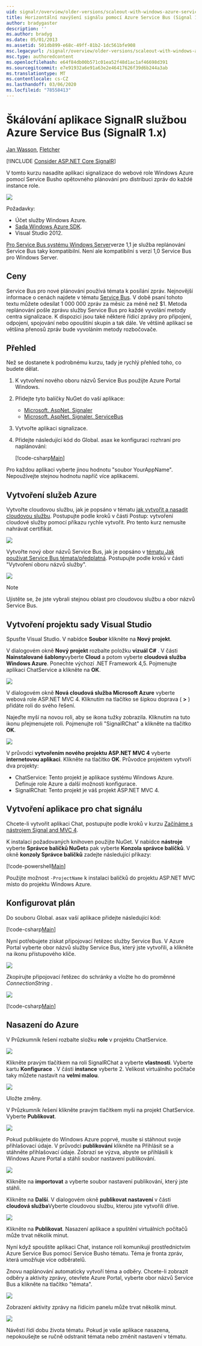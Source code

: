 ```yaml
---
uid: signalr/overview/older-versions/scaleout-with-windows-azure-service-bus
title: Horizontální navýšení signálu pomocí Azure Service Bus (Signal 1. x) | Microsoft Docs
author: bradygaster
description: ''
ms.author: bradyg
ms.date: 05/01/2013
ms.assetid: 501db899-e68c-49ff-81b2-1dc561bfe908
msc.legacyurl: /signalr/overview/older-versions/scaleout-with-windows-azure-service-bus
msc.type: authoredcontent
ms.openlocfilehash: e64f84db00b571c01ea52f48d1ac1af46698d391
ms.sourcegitcommit: e7e91932a6e91a63e2e46417626f39d6b244a3ab
ms.translationtype: MT
ms.contentlocale: cs-CZ
ms.lasthandoff: 03/06/2020
ms.locfileid: "78558413"
---
```

# <a name="signalr-scaleout-with-azure-service-bus-signalr-1x"></a>Škálování aplikace SignalR službou Azure Service Bus (SignalR 1.x)

[Jan Wasson](https://github.com/MikeWasson), [Fletcher](https://github.com/pfletcher)

[!INCLUDE [Consider ASP.NET Core SignalR](~/includes/signalr/signalr-version-disambiguation.md)]

V tomto kurzu nasadíte aplikaci signalizace do webové role Windows Azure pomocí Service Busho opětovného plánování pro distribuci zpráv do každé instance role.

![](scaleout-with-windows-azure-service-bus/_static/image1.png)

Požadavky:

- Účet služby Windows Azure.
- [Sada Windows Azure SDK](https://go.microsoft.com/fwlink/?linkid=254364&amp;clcid=0x409).
- Visual Studio 2012.

[Pro Service Bus systému Windows Server](https://msdn.microsoft.com/library/windowsazure/dn282144.aspx)verze 1,1 je služba replánování Service Bus taky kompatibilní. Není ale kompatibilní s verzí 1,0 Service Bus pro Windows Server.

## <a name="pricing"></a>Ceny

Service Bus pro nové plánování používá témata k posílání zpráv. Nejnovější informace o cenách najdete v tématu [Service Bus](https://azure.microsoft.com/pricing/details/service-bus/). V době psaní tohoto textu můžete odesílat 1 000 000 zpráv za měsíc za méně než $1. Metoda replánování pošle zprávu služby Service Bus pro každé vyvolání metody centra signalizace. K dispozici jsou také některé řídicí zprávy pro připojení, odpojení, spojování nebo opouštíní skupin a tak dále. Ve většině aplikací se většina přenosů zpráv bude vyvoláním metody rozbočovače.

## <a name="overview"></a>Přehled

Než se dostanete k podrobnému kurzu, tady je rychlý přehled toho, co budete dělat.

1. K vytvoření nového oboru názvů Service Bus použijte Azure Portal Windows.
2. Přidejte tyto balíčky NuGet do vaší aplikace: 

    - [Microsoft. AspNet. Signaler](http://nuget.org/packages/Microsoft.AspNet.SignalR)
    - [Microsoft. AspNet. Signaler. ServiceBus](http://www.nuget.org/packages/SignalR.WindowsAzureServiceBus)
3. Vytvořte aplikaci signalizace.
4. Přidejte následující kód do Global. asax ke konfiguraci rozhraní pro naplánování: 

    [!code-csharp[Main](scaleout-with-windows-azure-service-bus/samples/sample1.cs)]

Pro každou aplikaci vyberte jinou hodnotu "soubor YourAppName". Nepoužívejte stejnou hodnotu napříč více aplikacemi.

## <a name="create-the-azure-services"></a>Vytvoření služeb Azure

Vytvořte cloudovou službu, jak je popsáno v tématu [jak vytvořit a nasadit cloudovou službu](https://docs.microsoft.com/azure/cloud-services/cloud-services-how-to-create-deploy). Postupujte podle kroků v části Postup: vytvoření cloudové služby pomocí příkazu rychle vytvořit. Pro tento kurz nemusíte nahrávat certifikát.

![](scaleout-with-windows-azure-service-bus/_static/image2.png)

Vytvořte nový obor názvů Service Bus, jak je popsáno v [tématu Jak používat Service Bus témata/předplatná](https://docs.microsoft.com/azure/service-bus-messaging/service-bus-dotnet-how-to-use-topics-subscriptions). Postupujte podle kroků v části "Vytvoření oboru názvů služby".

![](scaleout-with-windows-azure-service-bus/_static/image3.png)

> [!NOTE]
> Ujistěte se, že jste vybrali stejnou oblast pro cloudovou službu a obor názvů Service Bus.

## <a name="create-the-visual-studio-project"></a>Vytvoření projektu sady Visual Studio

Spusťte Visual Studio. V nabídce **Soubor** klikněte na **Nový projekt**.

V dialogovém okně **Nový projekt** rozbalte položku **vizuál C#** . V části **Nainstalované šablony**vyberte **Cloud** a potom vyberte **cloudová služba Windows Azure**. Ponechte výchozí .NET Framework 4,5. Pojmenujte aplikaci ChatService a klikněte na **OK**.

![](scaleout-with-windows-azure-service-bus/_static/image4.png)

V dialogovém okně **Nová cloudová služba Microsoft Azure** vyberte webová role ASP.NET MVC 4. Kliknutím na tlačítko se šipkou doprava ( **&gt;** ) přidáte roli do svého řešení.

Najeďte myší na novou roli, aby se ikona tužky zobrazila. Kliknutím na tuto ikonu přejmenujete roli. Pojmenujte roli "SignalRChat" a klikněte na tlačítko **OK**.

![](scaleout-with-windows-azure-service-bus/_static/image5.png)

V průvodci **vytvořením nového projektu ASP.NET MVC 4** vyberte **internetovou aplikaci**. Klikněte na tlačítko **OK**. Průvodce projektem vytvoří dva projekty:

- ChatService: Tento projekt je aplikace systému Windows Azure. Definuje role Azure a další možnosti konfigurace.
- SignalRChat: Tento projekt je váš projekt ASP.NET MVC 4.

## <a name="create-the-signalr-chat-application"></a>Vytvoření aplikace pro chat signálu

Chcete-li vytvořit aplikaci Chat, postupujte podle kroků v kurzu [Začínáme s nástrojem Signal and MVC 4](tutorial-getting-started-with-signalr-and-mvc-4.md).

K instalaci požadovaných knihoven použijte NuGet. V nabídce **nástroje** vyberte **Správce balíčků NuGet**a pak vyberte **Konzola správce balíčků**. V okně **konzoly Správce balíčků** zadejte následující příkazy:

[!code-powershell[Main](scaleout-with-windows-azure-service-bus/samples/sample2.ps1)]

Použijte možnost `-ProjectName` k instalaci balíčků do projektu ASP.NET MVC místo do projektu Windows Azure.

## <a name="configure-the-backplane"></a>Konfigurovat plán

Do souboru Global. asax vaší aplikace přidejte následující kód:

[!code-csharp[Main](scaleout-with-windows-azure-service-bus/samples/sample3.cs)]

Nyní potřebujete získat připojovací řetězec služby Service Bus. V Azure Portal vyberte obor názvů služby Service Bus, který jste vytvořili, a klikněte na ikonu přístupového klíče.

![](scaleout-with-windows-azure-service-bus/_static/image6.png)

Zkopírujte připojovací řetězec do schránky a vložte ho do proměnné *ConnectionString* .

![](scaleout-with-windows-azure-service-bus/_static/image7.png)

[!code-csharp[Main](scaleout-with-windows-azure-service-bus/samples/sample4.cs)]

## <a name="deploy-to-azure"></a>Nasazení do Azure

V Průzkumník řešení rozbalte složku **role** v projektu ChatService.

![](scaleout-with-windows-azure-service-bus/_static/image8.png)

Klikněte pravým tlačítkem na roli SignalRChat a vyberte **vlastnosti**. Vyberte kartu **Konfigurace** . V části **instance** vyberte 2. Velikost virtuálního počítače taky můžete nastavit na **velmi malou**.

![](scaleout-with-windows-azure-service-bus/_static/image9.png)

Uložte změny.

V Průzkumník řešení klikněte pravým tlačítkem myši na projekt ChatService. Vyberte **Publikovat**.

![](scaleout-with-windows-azure-service-bus/_static/image10.png)

Pokud publikujete do Windows Azure poprvé, musíte si stáhnout svoje přihlašovací údaje. V průvodci **publikování** klikněte na Přihlásit se a stáhněte přihlašovací údaje. Zobrazí se výzva, abyste se přihlásili k Windows Azure Portal a stáhli soubor nastavení publikování.

![](scaleout-with-windows-azure-service-bus/_static/image11.png)

Klikněte na **importovat** a vyberte soubor nastavení publikování, který jste stáhli.

Klikněte na **Další**. V dialogovém okně **publikovat nastavení** v části **cloudová služba**Vyberte cloudovou službu, kterou jste vytvořili dříve.

![](scaleout-with-windows-azure-service-bus/_static/image12.png)

Klikněte na **Publikovat**. Nasazení aplikace a spuštění virtuálních počítačů může trvat několik minut.

Nyní když spouštíte aplikaci Chat, instance rolí komunikují prostřednictvím Azure Service Bus pomocí Service Busho tématu. Téma je fronta zpráv, která umožňuje více odběratelů.

Znovu naplánování automaticky vytvoří téma a odběry. Chcete-li zobrazit odběry a aktivity zprávy, otevřete Azure Portal, vyberte obor názvů Service Bus a klikněte na tlačítko "témata".

![](scaleout-with-windows-azure-service-bus/_static/image13.png)

Zobrazení aktivity zprávy na řídicím panelu může trvat několik minut.

![](scaleout-with-windows-azure-service-bus/_static/image14.png)

Návěstí řídí dobu života tématu. Pokud je vaše aplikace nasazena, nepokoušejte se ručně odstranit témata nebo změnit nastavení v tématu.

